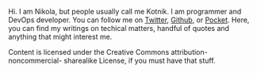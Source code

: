 <!--
.. title: About
.. slug: about
.. date: 2013/08/09 11:11:27
.. description: About Nikola Kotur's blog.
-->

Hi. I am Nikola, but people usually call me Kotnik. I am programmer and DevOps developer. You can follow me on [Twitter](https://twitter.com/kotnik), [Github](https://github.com/kotnik), or [Pocket](https://getpocket.com/@kotnik). Here, you can find my writings on techical matters, handful of quotes and
anything that might interest me.

Content is licensed under the Creative Commons attribution-noncommercial-
sharealike License, if you must have that stuff.
